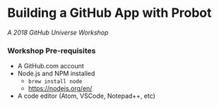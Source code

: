 # Building a GitHub App with Probot

_A 2018 GitHub Universe Workshop_

### Workshop Pre-requisites

- A GitHub.com account
- Node.js and NPM installed
  - `brew install node`
  - https://nodejs.org/en/
- A code editor (Atom, VSCode, Notepad++, etc)
